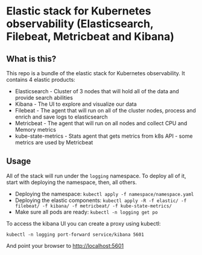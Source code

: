 # Elastic stack for Kubernetes observability (Elasticsearch, Filebeat, Metricbeat and Kibana)

## What is this?
This repo is a bundle of the elastic stack for Kubernetes observability. It contains 4 elastic products:

* Elasticsearch - Cluster of 3 nodes that will hold all of the data and provide search abilities
* Kibana - The UI to explore and visualize our data
* Filebeat - The agent that will run on all of the cluster nodes, process and enrich and save logs to elasticsearch
* Metricbeat - The agent that will run on all nodes and collect CPU and Memory metrics
* kube-state-metrics - Stats agent that gets metrics from k8s API - some metrics are used by Metricbeat

## Usage
All of the stack will run under the `logging` namespace. To deploy all of it, start with deploying the namespace, then, all others.

* Deploying the namespace: `kubectl apply -f namespace/namespace.yaml`
* Deploying the elastic components: `kubectl apply -R -f elastic/ -f filebeat/ -f kibana/ -f metricbeat/ -f kube-state-metrics/`
* Make sure all pods are ready: `kubectl -n logging get po`

To access the kibana UI you can create a proxy using kubectl: 

`kubectl -n logging port-forward service/kibana 5601`

And point your browser to [http://localhost:5601](http://localhost:5601)